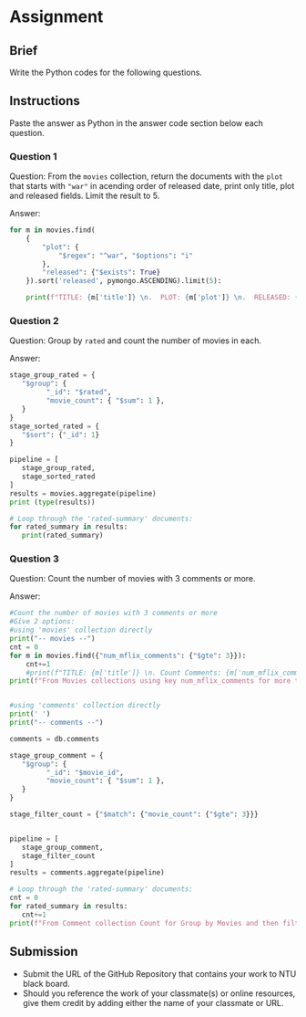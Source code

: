 # Assignment

## Brief

Write the Python codes for the following questions.

## Instructions

Paste the answer as Python in the answer code section below each question.

### Question 1

Question: From the `movies` collection, return the documents with the `plot` that starts with `"war"` in acending order of released date, print only title, plot and released fields. Limit the result to 5.

Answer:

```python
for m in movies.find(
    {
        "plot": {
            "$regex": "^war", "$options": "i"
        }, 
        "released": {"$exists": True}
    }).sort('released', pymongo.ASCENDING).limit(5):

    print(f"TITLE: {m['title']} \n.  PLOT: {m['plot']} \n.  RELEASED: {m['released']}")

```

### Question 2

Question: Group by `rated` and count the number of movies in each.

Answer:

```python
stage_group_rated = {
   "$group": {
         "_id": "$rated",
         "movie_count": { "$sum": 1 }, 
   }   
}
stage_sorted_rated = {
   "$sort": {"_id": 1}   
}

pipeline = [
   stage_group_rated,
   stage_sorted_rated
]
results = movies.aggregate(pipeline)
print (type(results))

# Loop through the 'rated-summary' documents:
for rated_summary in results:
   print(rated_summary)
```

### Question 3

Question: Count the number of movies with 3 comments or more.

Answer:

```python
#Count the number of movies with 3 comments or more
#Give 2 options: 
#using 'movies' collection directly
print("-- movies --")
cnt = 0
for m in movies.find({"num_mflix_comments": {"$gte": 3}}):
    cnt+=1
    #print(f"TITLE: {m['title']} \n. Count Comments: {m['num_mflix_comments']}\n. ID: {m['_id']}")
print(f"From Movies collections using key num_mflix_comments for more than 3: {cnt}")


#using 'comments' collection directly
print(' ')
print("-- comments --")

comments = db.comments

stage_group_comment = {
   "$group": {
         "_id": "$movie_id",
         "movie_count": { "$sum": 1 }, 
   }   
}

stage_filter_count = {"$match": {"movie_count": {"$gte": 3}}}


pipeline = [
   stage_group_comment,
   stage_filter_count
]
results = comments.aggregate(pipeline)

# Loop through the 'rated-summary' documents:
cnt = 0
for rated_summary in results:
   cnt+=1
print(f"From Comment collection Count for Group by Movies and then filter only movie more than 3 - it found: {cnt}")

```

## Submission

- Submit the URL of the GitHub Repository that contains your work to NTU black board.
- Should you reference the work of your classmate(s) or online resources, give them credit by adding either the name of your classmate or URL.
